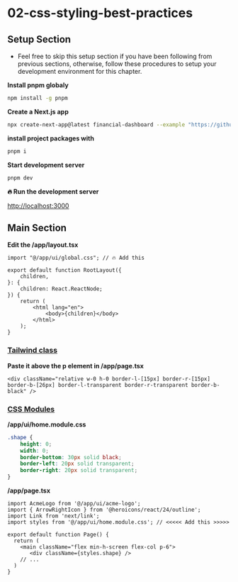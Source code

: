 # 02-css-styling-best-practices

## Setup Section

-   Feel free to skip this setup section if you have been following from previous sections, otherwise, follow these procedures to setup your development environment for this chapter.

**Install pnpm globaly**

```sh
npm install -g pnpm
```

**Create a Next.js app**

```sh
npx create-next-app@latest financial-dashboard --example "https://github.com/Damianvit/Next-js-15_financial-dashboard/tree/main/02-css-styling-best-practices/starter-template" --use-pnpm
```

**install project packages with**

```sh
pnpm i
```

**Start development server**

```sh
pnpm dev
```

**🔥 Run the development server**

[http://localhost:3000](http://localhost:3000)

## Main Section

**Edit the /app/layout.tsx**

```tsx
import "@/app/ui/global.css"; // 🔥 Add this

export default function RootLayout({
    children,
}: {
    children: React.ReactNode;
}) {
    return (
        <html lang="en">
            <body>{children}</body>
        </html>
    );
}
```

### [Tailwind class](https://www.tailwindcss.com)

**Paste it above the p element in /app/page.tsx**

```tsx
<div className="relative w-0 h-0 border-l-[15px] border-r-[15px] border-b-[26px] border-l-transparent border-r-transparent border-b-black" />
```

### [CSS Modules](https://nextjs.org/docs/app/getting-started/css#css-modules)

**/app/ui/home.module.css**

```css
.shape {
    height: 0;
    width: 0;
    border-bottom: 30px solid black;
    border-left: 20px solid transparent;
    border-right: 20px solid transparent;
}
```

**/app/page.tsx**

```tsx
import AcmeLogo from '@/app/ui/acme-logo';
import { ArrowRightIcon } from '@heroicons/react/24/outline';
import Link from 'next/link';
import styles from '@/app/ui/home.module.css'; // <<<<< Add this >>>>>

export default function Page() {
  return (
    <main className="flex min-h-screen flex-col p-6">
       <div className={styles.shape} />
    // ...
  )
}
```
